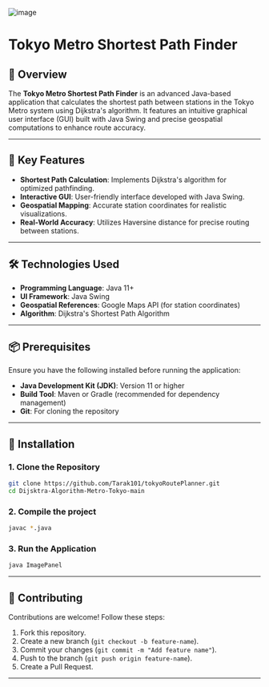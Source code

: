 ![image](https://github.com/user-attachments/assets/f7bd0cd6-f3e0-4ef4-b14d-418d493f039e)
# Tokyo Metro Shortest Path Finder  

## 📖 Overview  
The **Tokyo Metro Shortest Path Finder** is an advanced Java-based application that calculates the shortest path between stations in the Tokyo Metro system using Dijkstra's algorithm. It features an intuitive graphical user interface (GUI) built with Java Swing and precise geospatial computations to enhance route accuracy.  

---

## 🌟 Key Features  
- **Shortest Path Calculation**: Implements Dijkstra's algorithm for optimized pathfinding.  
- **Interactive GUI**: User-friendly interface developed with Java Swing.  
- **Geospatial Mapping**: Accurate station coordinates for realistic visualizations.  
- **Real-World Accuracy**: Utilizes Haversine distance for precise routing between stations.  

---

## 🛠️ Technologies Used  
- **Programming Language**: Java 11+  
- **UI Framework**: Java Swing  
- **Geospatial References**: Google Maps API (for station coordinates)  
- **Algorithm**: Dijkstra's Shortest Path Algorithm  

---

## 📦 Prerequisites  
Ensure you have the following installed before running the application:  
- **Java Development Kit (JDK)**: Version 11 or higher  
- **Build Tool**: Maven or Gradle (recommended for dependency management)  
- **Git**: For cloning the repository  

---

## 🚀 Installation  

### 1. Clone the Repository  
```bash  
git clone https://github.com/Tarak101/tokyoRoutePlanner.git 
cd Dijsktra-Algorithm-Metro-Tokyo-main  
```  

### 2. Compile the project
```bash  
javac *.java
```  

### 3. Run the Application  
```bash  
java ImagePanel
```  

---

## 🤝 Contributing  
Contributions are welcome! Follow these steps:  
1. Fork this repository.  
2. Create a new branch (`git checkout -b feature-name`).  
3. Commit your changes (`git commit -m "Add feature name"`).  
4. Push to the branch (`git push origin feature-name`).  
5. Create a Pull Request.  

---

